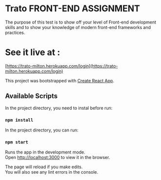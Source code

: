# Trato FRONT-END ASSIGNMENT

The purpose of this test is to show off your level of Front-end development skills and to show your knowledge of modern front-end frameworks and practices.

# See it live at :
[https://trato-milton.herokuapp.com/login](https://trato-milton.herokuapp.com/login)

This project was bootstrapped with [Create React App](https://github.com/facebook/create-react-app).

## Available Scripts

In the project directory, you need to instal before run:

### `npm install`

In the project directory, you can run:

### `npm start`

Runs the app in the development mode.\
Open [http://localhost:3000](http://localhost:3000) to view it in the browser.

The page will reload if you make edits.\
You will also see any lint errors in the console.
